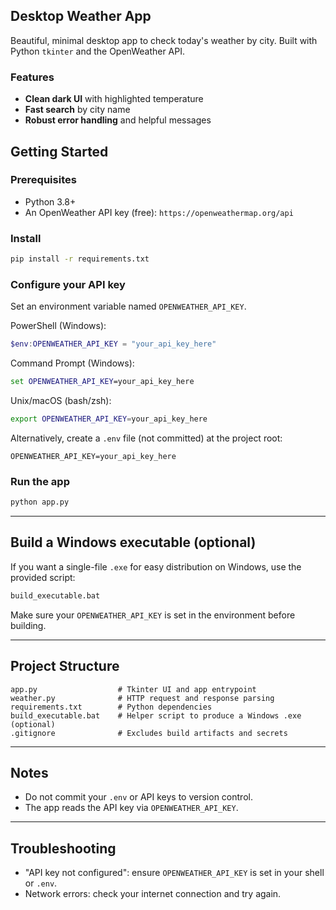## Desktop Weather App

Beautiful, minimal desktop app to check today's weather by city. Built with Python `tkinter` and the OpenWeather API.

### Features
- **Clean dark UI** with highlighted temperature
- **Fast search** by city name
- **Robust error handling** and helpful messages

## Getting Started

### Prerequisites
- Python 3.8+
- An OpenWeather API key (free): `https://openweathermap.org/api`

### Install
```bash
pip install -r requirements.txt
```

### Configure your API key
Set an environment variable named `OPENWEATHER_API_KEY`.

PowerShell (Windows):
```powershell
$env:OPENWEATHER_API_KEY = "your_api_key_here"
```

Command Prompt (Windows):
```bat
set OPENWEATHER_API_KEY=your_api_key_here
```

Unix/macOS (bash/zsh):
```bash
export OPENWEATHER_API_KEY=your_api_key_here
```

Alternatively, create a `.env` file (not committed) at the project root:
```env
OPENWEATHER_API_KEY=your_api_key_here
```

### Run the app
```bash
python app.py
```

---

## Build a Windows executable (optional)
If you want a single-file `.exe` for easy distribution on Windows, use the provided script:

```bat
build_executable.bat
```

Make sure your `OPENWEATHER_API_KEY` is set in the environment before building.

---

## Project Structure
```text
app.py                  # Tkinter UI and app entrypoint
weather.py              # HTTP request and response parsing
requirements.txt        # Python dependencies
build_executable.bat    # Helper script to produce a Windows .exe (optional)
.gitignore              # Excludes build artifacts and secrets
```

---

## Notes
- Do not commit your `.env` or API keys to version control.
- The app reads the API key via `OPENWEATHER_API_KEY`.

---

## Troubleshooting
- "API key not configured": ensure `OPENWEATHER_API_KEY` is set in your shell or `.env`.
- Network errors: check your internet connection and try again.





